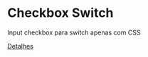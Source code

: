 # Checkbox Switch
Input checkbox para switch apenas com CSS

[Detalhes](http://williankeller.github.io/Checkbox-Switch/)
